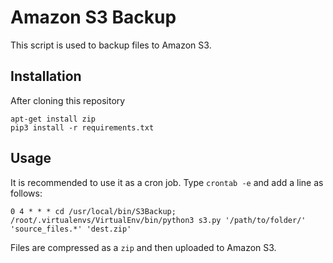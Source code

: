 # Amazon S3 Backup

This script is used to backup files to Amazon S3.

## Installation

After cloning this repository

```
apt-get install zip
pip3 install -r requirements.txt
```

## Usage

It is recommended to use it as a cron job. Type `crontab -e` and add a line as follows:

```
0 4 * * * cd /usr/local/bin/S3Backup; /root/.virtualenvs/VirtualEnv/bin/python3 s3.py '/path/to/folder/' 'source_files.*' 'dest.zip'
```

Files are compressed as a `zip` and then uploaded to Amazon S3.
